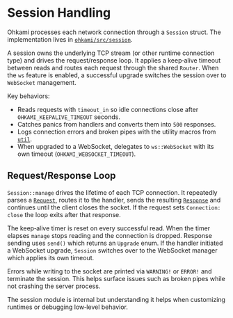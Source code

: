 # Session Handling

Ohkami processes each network connection through a `Session` struct. The implementation lives in [`ohkami/src/session`](../ohkami-0.24/ohkami/src/session/mod.rs).

A session owns the underlying TCP stream (or other runtime connection type) and drives the request/response loop. It applies a keep‑alive timeout between reads and routes each request through the shared `Router`. When the `ws` feature is enabled, a successful upgrade switches the session over to `WebSocket` management.

Key behaviors:

- Reads requests with `timeout_in` so idle connections close after `OHKAMI_KEEPALIVE_TIMEOUT` seconds.
- Catches panics from handlers and converts them into `500` responses.
- Logs connection errors and broken pipes with the utility macros from [`util`](../ohkami-0.24/ohkami/src/util.rs).
- When upgraded to a WebSocket, delegates to `ws::WebSocket` with its own timeout (`OHKAMI_WEBSOCKET_TIMEOUT`).

## Request/Response Loop

`Session::manage` drives the lifetime of each TCP connection. It repeatedly
parses a [`Request`](../ohkami-0.24/ohkami/src/request/mod.rs), routes it to the
handler, sends the resulting [`Response`](../ohkami-0.24/ohkami/src/response/mod.rs)
and continues until the client closes the socket. If the request sets
`Connection: close` the loop exits after that response.

The keep‑alive timer is reset on every successful read. When the timer elapses
`manage` stops reading and the connection is dropped. Response sending uses
`send()` which returns an `Upgrade` enum. If the handler initiated a WebSocket
upgrade, `Session` switches over to the WebSocket manager which applies its own
timeout.

Errors while writing to the socket are printed via `WARNING!` or `ERROR!` and
terminate the session. This helps surface issues such as broken pipes while not
crashing the server process.

The session module is internal but understanding it helps when customizing runtimes or debugging low‑level behavior.
